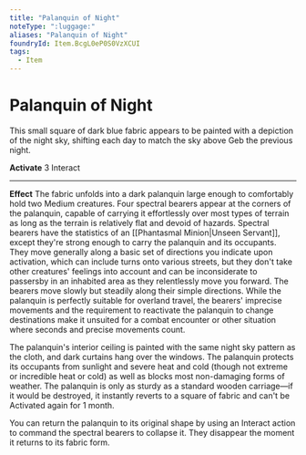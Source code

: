 ```yaml
---
title: "Palanquin of Night"
noteType: ":luggage:"
aliases: "Palanquin of Night"
foundryId: Item.BcgL0eP0S0VzXCUI
tags:
  - Item
---
```


# Palanquin of Night

This small square of dark blue fabric appears to be painted with a depiction of the night sky, shifting each day to match the sky above Geb the previous night.

**Activate** 3 Interact

* * *

**Effect** The fabric unfolds into a dark palanquin large enough to comfortably hold two Medium creatures. Four spectral bearers appear at the corners of the palanquin, capable of carrying it effortlessly over most types of terrain as long as the terrain is relatively flat and devoid of hazards. Spectral bearers have the statistics of an [[Phantasmal Minion|Unseen Servant]], except they're strong enough to carry the palanquin and its occupants. They move generally along a basic set of directions you indicate upon activation, which can include turns onto various streets, but they don't take other creatures' feelings into account and can be inconsiderate to passersby in an inhabited area as they relentlessly move you forward. The bearers move slowly but steadily along their simple directions. While the palanquin is perfectly suitable for overland travel, the bearers' imprecise movements and the requirement to reactivate the palanquin to change destinations make it unsuited for a combat encounter or other situation where seconds and precise movements count.

The palanquin's interior ceiling is painted with the same night sky pattern as the cloth, and dark curtains hang over the windows. The palanquin protects its occupants from sunlight and severe heat and cold (though not extreme or incredible heat or cold) as well as blocks most non-damaging forms of weather. The palanquin is only as sturdy as a standard wooden carriage—if it would be destroyed, it instantly reverts to a square of fabric and can't be Activated again for 1 month.

You can return the palanquin to its original shape by using an Interact action to command the spectral bearers to collapse it. They disappear the moment it returns to its fabric form.
